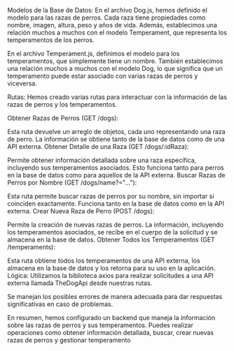 Modelos de la Base de Datos:
En el archivo Dog.js, hemos definido el modelo para las razas de perros. Cada raza tiene propiedades como nombre, imagen, altura, peso y años de vida. Además, establecimos una relación muchos a muchos con el modelo Temperament, que representa los temperamentos de los perros.

En el archivo Temperament.js, definimos el modelo para los temperamentos, que simplemente tiene un nombre. También establecimos una relación muchos a muchos con el modelo Dog, lo que significa que un temperamento puede estar asociado con varias razas de perros y viceversa.

Rutas:
Hemos creado varias rutas para interactuar con la información de las razas de perros y los temperamentos.

Obtener Razas de Perros (GET /dogs):

Esta ruta devuelve un arreglo de objetos, cada uno representando una raza de perro. La información se obtiene tanto de la base de datos como de una API externa.
Obtener Detalle de una Raza (GET /dogs/:idRaza):

Permite obtener información detallada sobre una raza específica, incluyendo sus temperamentos asociados. Esto funciona tanto para perros en la base de datos como para aquellos de la API externa.
Buscar Razas de Perros por Nombre (GET /dogs/name?="..."):

Esta ruta permite buscar razas de perros por su nombre, sin importar si coinciden exactamente. Funciona tanto en la base de datos como en la API externa.
Crear Nueva Raza de Perro (POST /dogs):

Permite la creación de nuevas razas de perros. La información, incluyendo los temperamentos asociados, se recibe en el cuerpo de la solicitud y se almacena en la base de datos.
Obtener Todos los Temperamentos (GET /temperaments):

Esta ruta obtiene todos los temperamentos de una API externa, los almacena en la base de datos y los retorna para su uso en la aplicación.
Lógica:
Utilizamos la biblioteca axios para realizar solicitudes a una API externa llamada TheDogApi desde nuestras rutas.

Se manejan los posibles errores de manera adecuada para dar respuestas significativas en caso de problemas.

En resumen, hemos configurado un backend que maneja la información sobre las razas de perros y sus temperamentos. Puedes realizar operaciones como obtener información detallada, buscar, crear nuevas razas de perros y gestionar temperamento